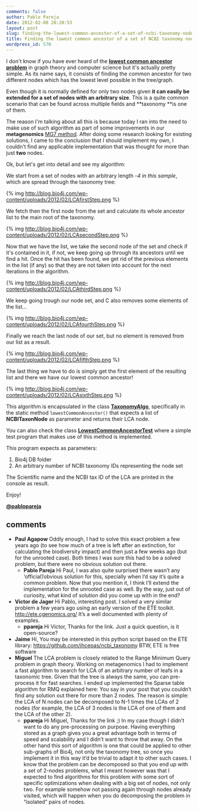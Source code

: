 ```yaml
---
comments: false
author: Pablo Pareja
date: 2012-02-08 20:20:53
layout: post
slug: finding-the-lowest-common-ancestor-of-a-set-of-ncbi-taxonomy-nodes-with-bio4j
title: Finding the lowest common ancestor of a set of NCBI taxonomy nodes with Bio4j
wordpress_id: 570
---
```


I don't know if you have ever heard of the [**lowest common ancestor problem**](http://en.wikipedia.org/wiki/Lowest_common_ancestor) in graph theory and computer science but it's actually pretty simple. As its name says, it consists of finding the common ancestor for two different nodes which has the lowest level possible in the tree/graph.

Even though it is normally defined for only two nodes given **it can easily be extended for a set of nodes with an arbitrary size**. This is a quite common scenario that can be found across multiple fields and **taxonomy **is one of them.

The reason I'm talking about all this is because today I ran into the need to make use of such algorithm as part of some improvements in our **metagenomics** [MG7 method](http://www.era7bioinformatics.com/en/metagenomics_mg7.html). After doing some research looking for existing solutions, I came to the conclusion that I should implement my own, I couldn't find any applicable implementation that was thought for more than just **two** nodes.

Ok, but let's get into detail and see my algorithm:

We start from a set of nodes with an arbitrary length -_4 in this sample_, which are spread through the taxonomy tree:

{% img http://blog.bio4j.com/wp-content/uploads/2012/02/LCAfirstStep.png %}

We fetch then the first node from the set and calculate its whole ancestor list to the main root of the taxonomy.

{% img http://blog.bio4j.com/wp-content/uploads/2012/02/LCAsecondStep.png %}

Now that we have the list, we take the second node of the set and check if it's contained in it, if not, we keep going up through its ancestors until we find a hit. Once the hit has been found, we get rid of the previous elements in the list (if any) so that they are not taken into account for the next iterations in the algorithm.

{% img http://blog.bio4j.com/wp-content/uploads/2012/02/LCAthirdStep.png %}

We keep going trough our node set, and C also removes some elements of the list...

{% img http://blog.bio4j.com/wp-content/uploads/2012/02/LCAfourthStep.png %}

Finally we reach the last node of our set, but no element is removed from our list as a result.

{% img http://blog.bio4j.com/wp-content/uploads/2012/02/LCAfifthStep.png %}

The last thing we have to do is simply get the first element of the resulting list and there we have our lowest common ancestor!

{% img http://blog.bio4j.com/wp-content/uploads/2012/02/LCAsixthStep.png %}

This algorithm is encapsulated in the class [**TaxonomyAlgo**](https://github.com/bio4j/Bio4jTools/blob/develop/src/com/era7/bioinfo/bio4j/tools/algo/TaxonomyAlgo.java), specifically in the static method `lowestCommonAncestor()` that expects a list of **NCBITaxonNode** as parameter and returns their LCA node.

You can also check the class [**LowestCommonAncestorTest**](https://github.com/bio4j/Bio4jTools/blob/develop/src/com/era7/bioinfo/bio4j/tools/taxonomy/LowestCommonAncestorTest.java) where a simple test program that makes use of this method is implemented. 

This program expects as parameters:

1. Bio4j DB folder
2. An arbitrary number of NCBI taxonomy IDs representing the node set

The Scientific name and the NCBI tax ID of the LCA are printed in the console as result.

Enjoy!

[**@pablopareja**](http://twitter.com/pablopareja)

## comments

- **Paul Agapow**
  Oddly enough, I had to solve this exact problem a few years ago (to see how much of a tree is left after an extinction, for calculating the biodiversity impact) and then just a few weeks ago (but for the unrooted case). Both times I was sure this had to be a solved problem, but there were no obvious solution out there.
  - **Pablo Pareja**
    Hi Paul,
    I was also quite surprised there wasn’t any ‘official’/obvious solution for this, specially when I’d say it’s quite a common problem.
    Now that you mention it, I think I’ll extend the implementation for the unrooted case as well.
    By the way, just out of curiosity, what kind of solution did you come up with in the end?
- **Victor de Jager**
  Hi Pablo,
  interesting post. I solved a very similar problem a few years ago using an early version of the ETE toolkit. http://ete.cgenomics.org/
  It’s a well documented with plenty of examples.
  - **ppareja**
    Hi Victor,
    Thanks for the link. Just a quick question, is it open-source?
- **Jaime**
  Hi,
  You may be interested in this python script based on the ETE library: https://github.com/jhcepas/ncbi_taxonomy
  BTW, ETE is free software
- **Miguel**
  The LCA problem is closely related to the Range Minimum Query problem in graph theory. Working on metagenomics I had to implement a fast algorithm to search for LCA of an arbitrary number of leafs in a taxonomic tree. Given that the tree is always the same, you can pre-process it for fast searches. I ended up implemented the Sparse table algorithm for RMQ explained here:
  [](http://community.topcoder.com/tc?module=Static&d1=tutorials&d2=lowestCommonAncestor)
  You say in your post that you couldn’t find any solution out there for more than 2 nodes. The reason is simple: the LCA of N nodes can be decomposed to N-1 times the LCAs of 2 nodes (for example, the LCA of 3 nodes is the LCA of one of them and the LCA of the other 2).
  - **ppareja**
    Hi Miguel,
    Thanks for the link ;)
    In my case though I didn’t want to do any pre-processing on purpose. Having everything stored as a graph gives you a great advantage both in terms of speed and scalability and I didn’t want to throw that away. On the other hand this sort of algorithm is one that could be applied to other sub-graphs of Bio4j, not only the taxonomy tree, so once you implement it in this way it’d be trivial to adapt it to other such cases.
    I know that the problem can be decomposed so that you end up with a set of 2-nodes problems, what I meant however was that I expected to find algorithms for this problem with some sort of specific optimizations when dealing with a big set of nodes, not only two. For example somehow not passing again through nodes already visited, which will happen when you do decomposing the problem in “isolated” pairs of nodes.


